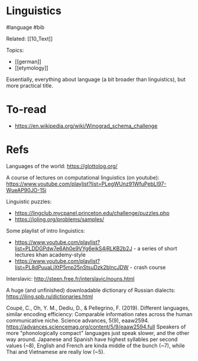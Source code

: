 # Linguistics

#language #bib

Related: [[10_Text]]

Topics:
* [[german]]
* [[etymology]]

Essentially, everything about language (a bit broader than linguistics), but  more practical title.

# To-read

* https://en.wikipedia.org/wiki/Winograd_schema_challenge

# Refs

Languages of the world: https://glottolog.org/

A course of lectures on computational linguistics (on youtube):
https://www.youtube.com/playlist?list=PLegWUnz91WfuPebLI97-WueAP90JO-15i

Linguistic puzzles:
* https://lingclub.mycpanel.princeton.edu/challenge/puzzles.php
* https://ioling.org/problems/samples/ 

Some playlist of intro linguistics:
* https://www.youtube.com/playlist?list=PLDDGPdw7e6Ah0e9VYg6ejkS4jRLKB2b2J - a series of short lectures khan academy-style
* https://www.youtube.com/playlist?list=PL8dPuuaLjXtP5mp25nStsuDzk2blncJDW - crash course

Interslavic: http://steen.free.fr/interslavic/nouns.html

A huge (and unfinished) downloadable dictionary of Russian dialects:
https://iling.spb.ru/dictionaries.html

Coupé, C., Oh, Y. M., Dediu, D., & Pellegrino, F. (2019). Different languages, similar encoding efficiency: Comparable information rates across the human communicative niche. Science advances, 5(9), eaaw2594.
https://advances.sciencemag.org/content/5/9/eaaw2594.full
Speakers of more "phonologically compact" languages just speak slower, and the other way around. Japanese and Spanish have highest syllables per second values (~8), English and French are kinda middle of the bunch (~7), while Thai and Vietnamese are really low (~5).